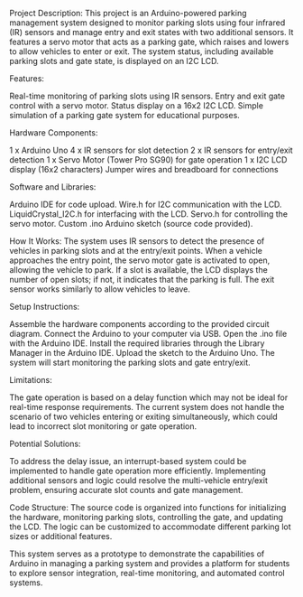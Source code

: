 Project Description:
This project is an Arduino-powered parking management system designed to monitor parking slots using four infrared (IR) sensors and manage entry and exit states with two additional sensors. It features a servo motor that acts as a parking gate, which raises and lowers to allow vehicles to enter or exit. The system status, including available parking slots and gate state, is displayed on an I2C LCD.

Features:

  Real-time monitoring of parking slots using IR sensors.
    Entry and exit gate control with a servo motor.
    Status display on a 16x2 I2C LCD.
    Simple simulation of a parking gate system for educational purposes.

Hardware Components:

  1 x Arduino Uno
    4 x IR sensors for slot detection
    2 x IR sensors for entry/exit detection
    1 x Servo Motor (Tower Pro SG90) for gate operation
    1 x I2C LCD display (16x2 characters)
    Jumper wires and breadboard for connections

Software and Libraries:

  Arduino IDE for code upload.
    Wire.h for I2C communication with the LCD.
    LiquidCrystal_I2C.h for interfacing with the LCD.
    Servo.h for controlling the servo motor.
    Custom .ino Arduino sketch (source code provided).

How It Works:
The system uses IR sensors to detect the presence of vehicles in parking slots and at the entry/exit points. When a vehicle approaches the entry point, the servo motor gate is activated to open, allowing the vehicle to park. If a slot is available, the LCD displays the number of open slots; if not, it indicates that the parking is full. The exit sensor works similarly to allow vehicles to leave.

Setup Instructions:

  Assemble the hardware components according to the provided circuit diagram.
    Connect the Arduino to your computer via USB.
    Open the .ino file with the Arduino IDE.
    Install the required libraries through the Library Manager in the Arduino IDE.
    Upload the sketch to the Arduino Uno.
    The system will start monitoring the parking slots and gate entry/exit.

Limitations:

  The gate operation is based on a delay function which may not be ideal for real-time response requirements.
    The current system does not handle the scenario of two vehicles entering or exiting simultaneously, which could lead to incorrect slot monitoring or gate operation.

Potential Solutions:

  To address the delay issue, an interrupt-based system could be implemented to handle gate operation more efficiently.
    Implementing additional sensors and logic could resolve the multi-vehicle entry/exit problem, ensuring accurate slot counts and gate management.

Code Structure:
The source code is organized into functions for initializing the hardware, monitoring parking slots, controlling the gate, and updating the LCD. The logic can be customized to accommodate different parking lot sizes or additional features.

This system serves as a prototype to demonstrate the capabilities of Arduino in managing a parking system and provides a platform for students to explore sensor integration, real-time monitoring, and automated control systems.
